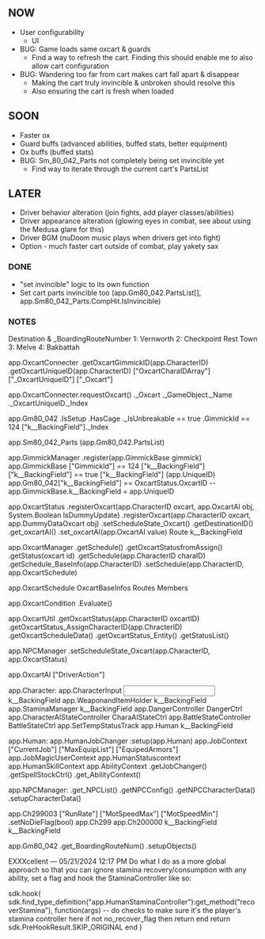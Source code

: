 ## NOW
+ User configurability
    + UI
+ BUG: Game loads same oxcart & guards
    + Find a way to refresh the cart. Finding this should enable me to also allow cart configuration
+ BUG: Wandering too far from cart makes cart fall apart & disappear
    + Making the cart truly invincible & unbroken should resolve this
    + Also ensuring the cart is fresh when loaded

## SOON
+ Faster ox
+ Guard buffs (advanced abilities, buffed stats, better equipment)
+ Ox buffs (buffed stats)
+ BUG: Sm_80_042_Parts not completely being set invincible yet
    + Find way to iterate through the current cart's PartsList

 
## LATER
+ Driver behavior alteration (join fights, add player classes/abilities)
+ Driver appearance alteration (glowing eyes in combat, see about using the Medusa glare for this)
+ Driver BGM (nuDoom music plays when drivers get into fight)
+ Option - much faster cart outside of combat, play yakety sax
 
### DONE
+ "set invincible" logic to its own function
+ Set cart parts invincible too (app.Gm80_042.PartsList[], app.Sm80_042_Parts.CompHit.IsInvincible)


### NOTES

Destination & _BoardingRouteNumber
    1: Vernworth
    2: Checkpoint Rest Town
    3: Melve
    4: Bakbattah

app.OxcartConnecter
    .getOxcartGimmickID(app.CharacterID)
    .getOxcartUniqueID(app.CharacterID)
    ["OxcartCharaIDArray"]
    ["_OxcartUniqueID"]
    ["_Oxcart"]

app.OxcartConnecter.requestOxcart()
    ._Oxcart
        ._GameObject._Name
    ._OxcartUniqueID._Index

app.Gm80_042
    .IsSetup
    .HasCage
    ._IsUnbreakable == true
    .GimmickId == 124
    ["<UniqId>k__BackingField"]._Index

app.Sm80_042_Parts (app.Gm80_042.PartsList)

app.GimmickManager
    .register(app.GimmickBase gimmick)
app.GimmickBase
    ["GimmickId"] == 124
    ["<CompHitCtrl>k__BackingField"]
        ["<IsInvincible>k__BackingField"] == true
    ["<UniqId>k__BackingField"] (app.UniqueID)
    app.Gm80_042["<ParentId>k__BackingField"] == OxcartStatus.OxcartID
        -- app.GimmickBase.<UniqId>k__BackingField = app.UniqueID



app.OxcartStatus
    .registerOxcart(app.CharacterID oxcart, app.OxcartAI obj, System.Boolean IsDummyUpdate)
    .registerOxcart(app.CharacterID oxcart, app.DummyDataOxcart obj)
    .setScheduleState_Oxcart()
    .getDestinationID()
    .get_oxcartAI()
    .set_oxcartAI(app.OxcartAI value)
    Route
    <oxcartAI>k__BackingField


app.OxcartManager
    .getSchedule()
    .getOxcartStatusfromAssign()
    .getStatus(oxcart id)
    .getSchedule(app.CharacterID charaID)
    .getSchedule_BaseInfo(app.CharacterID)
    .setSchedule(app.CharacterID, app.OxcartSchedule)

app.OxcartSchedule
    OxcartBaseInfos
    Routes
    Members

app.OxcartCondition
    .Evaluate()

app.OxcartUtil
    .getOxcartStatus(app.CharacterID oxcartID)
    .getOxcartStatus_AssignCharacterID(app.ChracterID)
    .getOxcartScheduleData()
    .getOxcartStatus_Entity()
    .getStatusList()

app.NPCManager
    .setScheduleState_Oxcart(app.CharacterID, app.OxcartStatus)


app.OxcartAI
    ["DriverAction"]


app.Character:
    app.CharacterInput                  <Input>k__BackingField
    app.WeaponandItemHolder             <WeaponAndItemHolder>k__BackingField
    app.StaminaManager                  <StaminaManager>k__BackingField
    app.DangerController                DangerCtrl
    app.CharacterAIStateController      CharaAIStateCtrl
    app.BattleStateController           BattleStateCtrl
    app.SetTempStatusTrack
    app.Human                           <Human>k__BackingField

app.Human:
    app.HumanJobChanger
        :setup(app.Human)
    app.JobContext
        ["CurrentJob"]
        ["MaxEquipList"]
        ["EquipedArmors"]
    app.JobMagicUserContext
    app.HumanStatuscontext
    app.HumanSkillContext
    app.AbilityContext
    .getJobChanger()
    .getSpellStockCtrl()
    .get_AbilityContext()

app.NPCManager:
    .get_NPCList()
    .getNPCConfig()
    .getNPCCharacterData()
    .setupCharacterData()

app.Ch299003
    ["RunRate"]
    ["MotSpeedMax"]
    ["MotSpeedMin"]
    .setNoDieFlag(bool)
    app.Ch299
        app.Ch200000
            <Chara>k__BackingField
            <Monster>k__BackingField


app.Gm80_042
    .get_BoardingRouteNum()
    .setupObjects()



EXXXcellent — 05/21/2024 12:17 PM
Do what I do as a more global approach so that you can ignore stamina recovery/consumption with any ability, set a flag and hook the StaminaController like so:

sdk.hook(
        sdk.find_type_definition("app.HumanStaminaController"):get_method("recoverStamina"),
        function(args)
            -- do checks to make sure it's the player's stamina controller here
            if not no_recover_flag then return end
            return sdk.PreHookResult.SKIP_ORIGINAL
        end
)